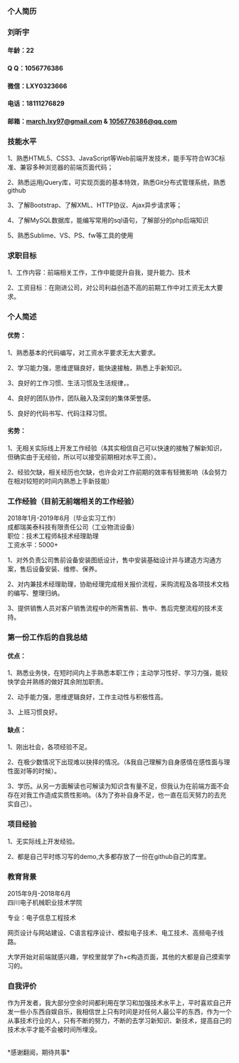 ### 个人简历

### 刘昕宇

#### 年龄：22
#### Q Q：1056776386
#### 微信：LXY0323666
#### 电话：18111276829
#### 邮箱：march.lxy97@gmail.com & 1056776386@qq.com

### 技能水平
1、熟悉HTML5、CSS3、JavaScript等Web前端开发技术，能手写符合W3C标准、兼容多种浏览器的前端页面代码；

2、熟悉运用jQuery库，可实现页面的基本特效，熟悉Git分布式管理系统，熟悉github

3、了解Bootstrap、了解XML、HTTP协议、Ajax异步请求等；

4、了解MySQL数据库，能编写常用的sql语句，了解部分的php后端知识

5、熟悉Sublime、VS、PS、fw等工具的使用

### 求职目标

1、工作内容：前端相关工作，工作中能提升自我，提升能力、技术

2、工资目标：在刚进公司，对公司利益创造不高的前期工作中对工资无太大要求。

### 个人简述

#### 优势：

1、熟悉基本的代码编写，对工资水平要求无太大要求。

2、学习能力强，思维逻辑良好，能快速接触，熟悉上手新知识。

3、良好的工作习惯、生活习惯及生活规律，。

4、良好的团队协作，团队融入及深刻的集体荣誉感。

5、良好的代码书写、代码注释习惯。



#### 劣势：

1、无相关实际线上开发工作经验（&其实相信自己可以快速的接触了解新知识，但确实由于无经验，所以可以接受前期相对水平工资）。

2、经验欠缺，相关经历也欠缺，也许会对工作前期的效率有轻微影响（&会努力在相对较短的时间内熟悉上手新技能）
<br>

### 工作经验（目前无前端相关的工作经验）

2018年1月-2019年6月（毕业实习工作）<br>
成都瑞美泰科技有限责任公司（工业物流设备）<br> 
职位：技术工程师&技术经理助理<br>
工资水平：5000+

1、对外负责公司售前设备安装图纸设计，售中安装基础设计并与建造方沟通方案，售后设备安装、维修、保养。

2、对内兼技术经理助理，协助经理完成相关报价流程，采购流程及各项技术文档的编写、整理归纳。

3、提供销售人员对客户销售流程中的所需售前、售中、售后完整流程的技术支持。

### 第一份工作后的自我总结

#### 优点：
1、熟悉业务快，在短时间内上手熟悉本职工作；主动学习性好、学习力强，能较快学会并熟练的做好其余附加职责。

2、动手能力强，思维逻辑良好，工作主动性与积极性高。

3、上班习惯良好。

#### 缺点：
1、刚出社会，各项经验不足。

2、在极少数情况下出现难以抉择的情况。（&我自己理解为自身感情在感性面与理性面对等的时候）。

3、学历。从另一方面解读也可解读为知识含有量不足，但我认为在前端方面不会存在对我工作造成实质性影响。（&为了弥补自身不足，也一直在后天努力的去充实自己）。
<br>
### 项目经验

1、无实际线上开发经验。

2、都是自己平时练习写的demo,大多都存放了一份在github自己的库里。

### 教育背景

2015年9月-2018年6月   
四川电子机械职业技术学院 

专业：电子信息工程技术

网页设计与网站建设、C语言程序设计、模拟电子技术、电工技术、高频电子线路。

大学开始对前端就感兴趣，学校里就学了h+c构造页面，其他的大都是自己摸索学习的。

### 自我评价

作为开发者，我大部分空余时间都利用在学习和加强技术水平上，平时喜欢自己开发一些小东西自娱自乐，我相信世上只有时间是对任何人最公平的东西，作为一个从事技术行业的人，只有不断的努力，不断的去学习新知识、新技术，提高自己的技术水平才能不会被时间所埋没。

<br>
*感谢翻阅，期待共事*
